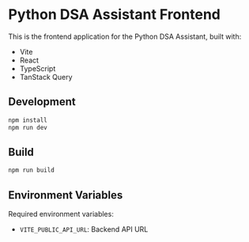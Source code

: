 # Python DSA Assistant Frontend

This is the frontend application for the Python DSA Assistant, built with:
- Vite
- React
- TypeScript
- TanStack Query

## Development

```bash
npm install
npm run dev
```

## Build

```bash
npm run build
```

## Environment Variables

Required environment variables:
- `VITE_PUBLIC_API_URL`: Backend API URL
